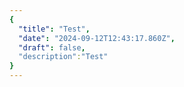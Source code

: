 ```yaml
---
{
  "title": "Test",
  "date": "2024-09-12T12:43:17.860Z",
  "draft": false,
  "description":"Test"
}
---
```

        